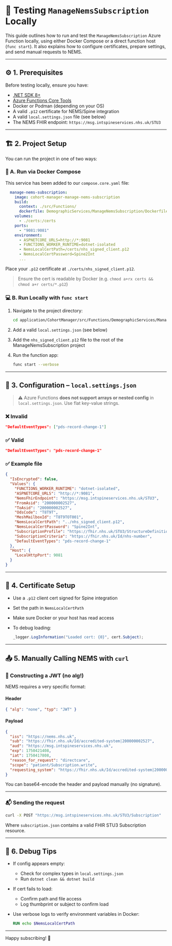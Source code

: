 
# 🧪 Testing `ManageNemsSubscription` Locally

This guide outlines how to run and test the `ManageNemsSubscription` Azure Function locally, using either Docker Compose or a direct function host (`func start`). It also explains how to configure certificates, prepare settings, and send manual requests to NEMS.

---

## ⚙️ 1. Prerequisites

Before testing locally, ensure you have:

- [.NET SDK 8+](https://dotnet.microsoft.com/en-us/download)
- [Azure Functions Core Tools](https://learn.microsoft.com/en-us/azure/azure-functions/functions-run-local)
- Docker or Podman (depending on your OS)
- A valid `.p12` certificate for NEMS/Spine integration
- A valid `local.settings.json` file (see below)
- The NEMS FHIR endpoint: `https://msg.intspineservices.nhs.uk/STU3`

---

## 🏗️ 2. Project Setup

You can run the project in one of two ways:

### 🐳 A. Run via Docker Compose

This service has been added to our `compose.core.yaml` file:

```yaml
  manage-nems-subscription:
    image: cohort-manager-manage-nems-subscription
    build:
      context: ./src/Functions/
      dockerfile: DemographicServices/ManageNemsSubscription/Dockerfile
    volumes:
      - ./certs:/certs
    ports:
      - "9081:9081"
    environment:
      - ASPNETCORE_URLS=http://*:9081
      - FUNCTIONS_WORKER_RUNTIME=dotnet-isolated
      - NemsLocalCertPath=/certs/nhs_signed_client.p12
      - NemsLocalCertPassword=Spine2Int
      ...
```

Place your `.p12` certificate at `./certs/nhs_signed_client.p12`.

> Ensure the cert is readable by Docker (e.g. `chmod a+rx certs && chmod a+r certs/*.p12`)

### 💻 B. Run Locally with `func start`

1. Navigate to the project directory:

   ```bash
   cd application/CohortManager/src/Functions/DemographicServices/ManageNemsSubscription
   ```

2. Add a valid `local.settings.json` (see below)

3. Add the `nhs_signed_client.p12` file to the root of the ManageNemsSubscription project

4. Run the function app:

   ```bash
   func start --verbose
   ```

---

## 🧾 3. Configuration – `local.settings.json`

> ⚠️ Azure Functions **does not support arrays or nested config** in `local.settings.json`. Use flat key-value strings.

### ❌ Invalid

```json
"DefaultEventTypes": ["pds-record-change-1"]
```

### ✅ Valid

```json
"DefaultEventTypes": "pds-record-change-1"
```

### ✅ Example file

```json
{
  "IsEncrypted": false,
  "Values": {
    "FUNCTIONS_WORKER_RUNTIME": "dotnet-isolated",
    "ASPNETCORE_URLS": "http://*:9081",
    "NemsFhirEndpoint": "https://msg.intspineservices.nhs.uk/STU3",
    "FromAsid": "200000002527",
    "ToAsid": "200000002527",
    "OdsCode": "T8T9T",
    "MeshMailboxId": "T8T9TOT001",
    "NemsLocalCertPath": "../nhs_signed_client.p12",
    "NemsLocalCertPassword": "Spine2Int",
    "SubscriptionProfile": "https://fhir.nhs.uk/STU3/StructureDefinition/EMS-Subscription-1",
    "SubscriptionCriteria": "https://fhir.nhs.uk/Id/nhs-number",
    "DefaultEventTypes": "pds-record-change-1"
  },
  "Host": {
    "LocalHttpPort": 9081
  }
}
```

---

## 🔐 4. Certificate Setup

- Use a `.p12` client cert signed for Spine integration
- Set the path in `NemsLocalCertPath`
- Make sure Docker or your host has read access
- To debug loading:

  ```csharp
  _logger.LogInformation("Loaded cert: {0}", cert.Subject);
  ```

---

## 📤 5. Manually Calling NEMS with `curl`

### 🧪 Constructing a JWT (no alg!)

NEMS requires a very specific format:

#### Header

```json
{ "alg": "none", "typ": "JWT" }
```

#### Payload

```json
{
  "iss": "https://nems.nhs.uk",
  "sub": "https://fhir.nhs.uk/Id/accredited-system|200000002527",
  "aud": "https://msg.intspineservices.nhs.uk",
  "exp": 1750421408,
  "iat": 1750417808,
  "reason_for_request": "directcare",
  "scope": "patient/Subscription.write",
  "requesting_system": "https://fhir.nhs.uk/Id/accredited-system|200000002527"
}
```

You can base64-encode the header and payload manually (no signature).

---

### 📬 Sending the request

```bash
curl -X POST "https://msg.intspineservices.nhs.uk/STU3/Subscription"   --cert nhs_signed_client.crt   --key client.key   --insecure   -H "Authorization: Bearer <your-jwt-here>"   -H "fromASID: 200000002527"   -H "toASID: 200000002527"   -H "InteractionID: urn:nhs:names:services:clinicals-sync:SubscriptionsApiPost"   -H "Content-Type: application/fhir+json"   -d @subscription.json
```

Where `subscription.json` contains a valid FHIR STU3 Subscription resource.

---

## 🧰 6. Debug Tips

- If config appears empty:
  - Check for complex types in `local.settings.json`
  - Run `dotnet clean && dotnet build`
- If cert fails to load:
  - Confirm path and file access
  - Log thumbprint or subject to confirm load
- Use verbose logs to verify environment variables in Docker:

  ```dockerfile
  RUN echo $NemsLocalCertPath
  ```

---

Happy subscribing! 📨

